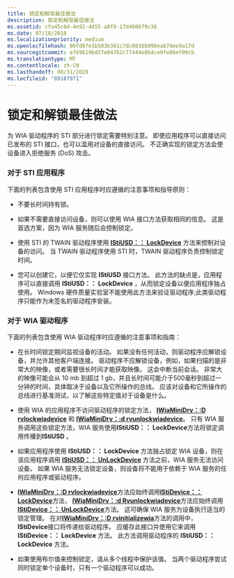 ```yaml
---
title: 锁定和解锁最佳做法
description: 锁定和解锁最佳做法
ms.assetid: cfa45c0d-4e92-4455-a8f6-17d4806f9c36
ms.date: 07/18/2018
ms.localizationpriority: medium
ms.openlocfilehash: 00fd07e1b503b361c7dc8016b090eab74ee9a17d
ms.sourcegitcommit: e769619bd37e04762c77444e8b4ce9fe86ef09cb
ms.translationtype: MT
ms.contentlocale: zh-CN
ms.lasthandoff: 08/31/2020
ms.locfileid: "89187971"
---
```

# <a name="locking-and-unlocking-best-practices"></a>锁定和解锁最佳做法





为 WIA 驱动程序的 STI 部分进行锁定需要特别注意。 即使应用程序可以直接访问已发布的 STI 接口，也可以滥用对设备的直接访问。 不正确实现的锁定方法会使设备进入拒绝服务 (DoS) 攻击。

### <a name="for-sti-applications"></a>对于 STI 应用程序

下面的列表包含使用 STI 应用程序时应遵循的注意事项和指导原则：

-   不要长时间持有锁。

-   如果不需要直接访问设备，则可以使用 WIA 接口方法获取相同的信息。 这是首选方案，因为 WIA 服务随后会控制锁定。

-   使用 STI 的 TWAIN 驱动程序使用 [**IStiUSD：： LockDevice**](/windows-hardware/drivers/ddi/stiusd/nf-stiusd-istiusd-lockdevice) 方法来控制对设备的访问。 当 TWAIN 驱动程序使用 STI 时，TWAIN 驱动程序负责控制锁定时间。

-   您可以创建它，以便它仅实现 **IStiUSD** 接口方法。 此方法的缺点是，应用程序可以直接调用 **IStiUSD：： LockDevice** ，从而锁定设备以便应用程序独占使用。 Windows 硬件质量实验室不能使用此方法来验证驱动程序;此类驱动程序只能作为未签名的驱动程序安装。

### <a name="for-wia-drivers"></a>对于 WIA 驱动程序

下面的列表包含使用 WIA 驱动程序时应遵循的注意事项和指南：

-   在长时间锁定期间监视设备的活动。 如果没有任何活动，则驱动程序应解锁设备，并允许其他客户端连接。 驱动程序不应解锁设备，例如，如果扫描的是非常大的映像，或者需要很长时间才能获取映像。 这会中断当前会话。 非常大的映像可能会从 10 mb 到超过 1 gb，并且长时间可能介于500毫秒到超过一分钟的时间，具体取决于设备以及它所操作的总线。 应该对设备和它所操作的总线进行基准测试，以了解这些特定值对于设备是什么。

-   使用 WIA 的应用程序不访问驱动程序的锁定方法， [**IWiaMiniDrv：:D rvlockwiadevice**](/windows-hardware/drivers/ddi/wiamindr_lh/nf-wiamindr_lh-iwiaminidrv-drvlockwiadevice) 和 [**IWiaMiniDrv：:d rvunlockwiadevice**](/windows-hardware/drivers/ddi/wiamindr_lh/nf-wiamindr_lh-iwiaminidrv-drvunlockwiadevice)。 只有 WIA 服务调用这些锁定方法，WIA 服务使用**IStiUSD：： LockDevice**方法将锁定调用传播到**IStiUSD** 。

-   如果应用程序使用 **IStiUSD：： LockDevice** 方法独占锁定 WIA 设备，则在该应用程序调用 [**IStiUSD：： UnLockDevice**](/windows-hardware/drivers/ddi/stiusd/nf-stiusd-istiusd-unlockdevice) 方法之前，WIA 服务无法访问设备。 如果 WIA 服务无法锁定设备，则设备将不能用于依赖于 WIA 服务的任何应用程序或驱动程序。

-   [**IWiaMiniDrv：:D rvlockwiadevice**](/windows-hardware/drivers/ddi/wiamindr_lh/nf-wiamindr_lh-iwiaminidrv-drvlockwiadevice)方法应始终调用[**IStiDevice：： LockDevice**](/windows-hardware/drivers/ddi/sti/nf-sti-istidevice-lockdevice)方法， [**IWiaMiniDrv：:d Rvunlockwiadevice**](/windows-hardware/drivers/ddi/wiamindr_lh/nf-wiamindr_lh-iwiaminidrv-drvunlockwiadevice)方法应始终调用[**IStiDevice：： UnLockDevice**](/windows-hardware/drivers/ddi/sti/nf-sti-istidevice-unlockdevice)方法。 这可确保 WIA 服务为设备执行适当的锁定管理。 在对[**IWiaMiniDrv：:D rvinitializewia**](/windows-hardware/drivers/ddi/wiamindr_lh/nf-wiamindr_lh-iwiaminidrv-drvinitializewia)方法的调用中， **IStiDevice**接口将传递给驱动程序。 应缓存此接口并使用它来调用 **IStiDevice：： LockDevice** 方法。 此方法调用驱动程序的 **IStiUSD：： LockDevice** 方法。

-   如果使用布尔值来控制锁定，请从多个线程中保护该值。 当两个驱动程序尝试同时锁定单个设备时，只有一个驱动程序可以成功。

 

